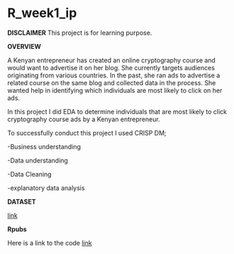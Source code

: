# R_week1_ip

**DISCLAIMER**
This project is for learning purpose.

**OVERVIEW**

A Kenyan entrepreneur has created an online cryptography course and would want 
to advertise it on her blog. She currently targets audiences originating from 
various countries. In the past, she ran ads to advertise a related course on the 
same blog and collected data in the process. She wanted help in identifying 
which individuals are most likely to click on her ads.

In this project I did EDA to determine individuals that are most likely to click cryptography 
course ads by a Kenyan entrepreneur. 

To successfully conduct this project I used CRISP DM;

-Business understanding

-Data understanding

-Data Cleaning

-explanatory data analysis


**DATASET**

[link](http://bit.ly/IPAdvertisingData)

**Rpubs**

Here is a link to the code [link](https://rpubs.com/RuthM/908253)






